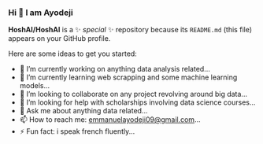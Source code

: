 ### Hi 👋 I am Ayodeji

**HoshAI/HoshAI** is a ✨ _special_ ✨ repository because its `README.md` (this file) appears on your GitHub profile.

Here are some ideas to get you started:

- 🔭 I’m currently working on anything data analysis related...
- 🌱 I’m currently learning web scrapping and some machine learning models...
- 👯 I’m looking to collaborate on any project revolving around big data...
- 🤔 I’m looking for help with scholarships involving data science courses...
- 💬 Ask me about anything data related...
- 📫 How to reach me: emmanuelayodeji09@gmail.com...
- ⚡ Fun fact: i speak french fluently...

